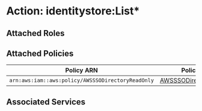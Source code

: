# Action: identitystore:List*

## Attached Roles

## Attached Policies

| Policy ARN | Policy Name |
|------------|-------------|
| `arn:aws:iam::aws:policy/AWSSSODirectoryReadOnly` | [AWSSSODirectoryReadOnly](../policies.md#awsssodirectoryreadonly) |

## Associated Services

